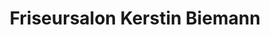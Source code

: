 ---
title: "Friseursalon Kerstin Biemann"
url: /rendsburg/friseursalon-kerstin-biemann/
shop: Friseur
---